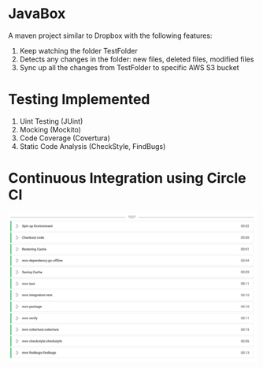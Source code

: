 # JavaBox
A maven project similar to Dropbox with the following features: 
1. Keep watching the folder TestFolder 
2. Detects any changes in the folder: new files, deleted files, modified files
3. Sync up all the changes from TestFolder to specific AWS S3 bucket

# Testing Implemented 
1. Uint Testing (JUint)
2. Mocking (Mockito)
3. Code Coverage (Covertura)
4. Static Code Analysis (CheckStyle, FindBugs)

# Continuous Integration using Circle CI
![Alt text](/images/circleci_screenshot.png)
